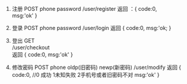 1. 注册   POST   phone password
/user/register
返回 ：{
    code:0,  
    msg:'ok'
}

2. 登录   POST  phone password
/user/login 
返回 {
    code:0,
    msg:'ok;
}

3. 登出  GET  
/user/checkout  
返回  {
    code:0,
    msg:'ok'
}

4. 修改密码  POST  phone oldp(旧密码)  newp(新密码)
/user/modify
返回 {
    code:0,    //0 成功 1未知失败 2手机号或者旧密码不对
    msg:'ok'
}
